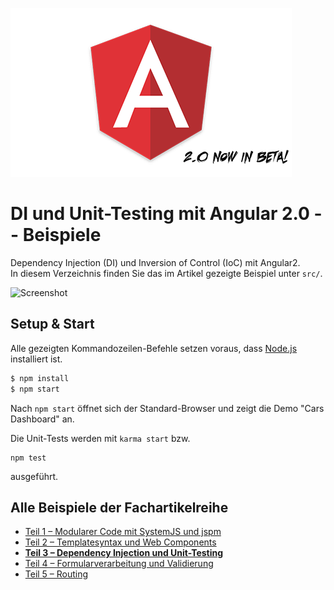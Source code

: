 ![Screenshot](shield-with-beta.png)

# DI und Unit-Testing mit Angular 2.0 -- Beispiele

Dependency Injection (DI) und Inversion of Control (IoC) mit Angular2.  
In diesem Verzeichnis finden Sie das im Artikel gezeigte Beispiel unter `src/`.

![Screenshot](screenshot.png)

## Setup & Start

Alle gezeigten Kommandozeilen-Befehle setzen voraus, dass [Node.js](https://nodejs.org/) installiert ist. 

```cmd
$ npm install
$ npm start
```

Nach `npm start` öffnet sich der Standard-Browser und zeigt die Demo "Cars Dashboard" an.

Die Unit-Tests werden mit `karma start` bzw.

```
npm test
```

ausgeführt.

## Alle Beispiele der Fachartikelreihe

* [Teil 1 – Modularer Code mit SystemJS und jspm](https://github.com/Angular2Buch/angular2-module)
* [Teil 2 – Templatesyntax und Web Components](https://github.com/Angular2Buch/angular2-template-syntax)
* __[Teil 3 – Dependency Injection und Unit-Testing](https://github.com/Angular2Buch/angular2-testing)__
* [Teil 4 – Formularverarbeitung und Validierung](https://github.com/Angular2Buch/angular2-forms)
* [Teil 5 – Routing](https://github.com/Angular2Buch/angular2-routing) 